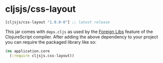 # cljsjs/css-layout

[](dependency)
```clojure
[cljsjs/css-layout "1.0.0-0"] ;; latest release
```
[](/dependency)

This jar comes with `deps.cljs` as used by the [Foreign Libs][flibs] feature
of the ClojureScript compiler. After adding the above dependency to your project
you can require the packaged library like so:

```clojure
(ns application.core
  (:require cljsjs.css-layout))
```

[flibs]: https://clojurescript.org/reference/packaging-foreign-deps
